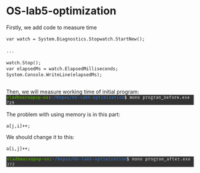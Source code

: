# OS-lab5-optimization

Firstly, we add code to measure time
```
var watch = System.Diagnostics.Stopwatch.StartNew();

...

watch.Stop();
var elapsedMs = watch.ElapsedMilliseconds;
System.Console.WriteLine(elapsedMs);


```

Then, we will measure working time of initial program:
![before](./img/before.png)

The problem with using memory is in this part:

```
a[j,i]++;
```

We should change it to this:
```
a[i,j]++;
```




![after](./img/after.png)